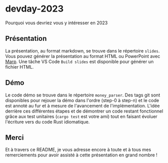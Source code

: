 # devday-2023

Pourquoi vous devriez vous y intéresser en 2023

## Présentation

La présentation, au format markdown, se trouve dans le répertoire `slides`. Vous pouvez générer la présentation au format HTML ou PowerPoint avec [Marp](https://marp.app). Une tâche VS Code `Build slides` est disponible pour générer un fichier HTML.

## Démo

Le code démo se trouve dans le répertoire `money_parser`. Des tags git sont disponibles pour rejouer la démo dans l'ordre (step-0 à step-n) et le code est annoté au fur et à mesure de l'avancement de l'implémentation. L'idée derrière ces différentes étapes et de démontrer un code restant fonctionnel grâce aux test unitaires (`cargo test` est votre ami) tout en faisant évoluer l'écriture vers du code Rust idiomatique.

## Merci

Et à travers ce README, je vous adresse encore à toute et à tous mes remerciements pour avoir assisté à cette présentation en grand nombre !
